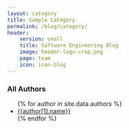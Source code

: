 ```yaml
---
layout: category
title: Sample Category
permalink: /blog/category/
header: 
    version: small
    title: Software Engineering Blog
    image: header-logo-crop.png
    page: team
    icon: icon-blog
---
```


<h3>All Authors</h3>
<ul class="no-bullet">
  {% for author in site.data.authors %}
    <li>
      <a href="{{ site.url }}/blog/category/{{author[0]}}">{{author[1].name}}</a>
    </li>
  {% endfor %}
</ul>
